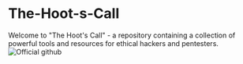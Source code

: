 # The-Hoot-s-Call
Welcome to "The Hoot's Call" - a repository containing a collection of powerful tools and resources for ethical hackers and pentesters.
![Official github](https://user-images.githubusercontent.com/83908465/234993267-a133c789-cf06-44da-9a07-a81cf75b67de.jpg)
